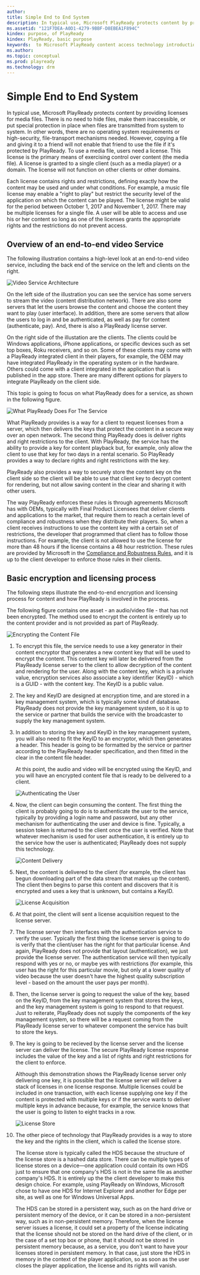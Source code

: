 ```yaml
---
author:
title: Simple End to End System
description: In typical use, Microsoft PlayReady protects content by providing licenses for media files.
ms.assetid: "121F7DEA-A0D1-4279-9BBF-D8EBEA1F894C"
kindex: purpose, of PlayReady
kindex: PlayReady, basic purpose
keywords:  to Microsoft PlayReady content access technology introduction,  introduction to Microsoft PlayReady content access technology
ms.author:
ms.topic: conceptual
ms.prod: playready
ms.technology: drm
---
```


# Simple End to End System

In typical use, Microsoft PlayReady protects content by providing licenses for media files. There is no need to hide files, make them inaccessible, or put special protection in place when files are transmitted from system to system. In other words, there are no operating system requirements or high-security, file-transport mechanisms needed. However, copying a file and giving it to a friend will not enable that friend to use the file if it's protected by PlayReady. To use a media file, users need a license. This license is the primary means of exercising control over content (the media file). A license is granted to a single client (such as a media player) or a domain. The license will not function on other clients or other domains.

Each license contains rights and restrictions, defining exactly how the content may be used and under what conditions. For example, a music file license may enable a "right to play" but restrict the security level of the application on which the content can be played. The license might be valid for the period between October 1, 2017 and November 1, 2017. There may be multiple licenses for a single file. A user will be able to access and use his or her content so long as one of the licenses grants the appropriate rights and the restrictions do not prevent access.

## Overview of an end-to-end video Service

The following illustration contains a high-level look at an end-to-end video service, including the back end of the service on the left and clients on the right.

![Video Service Architecture](../images/video_service_architecture.png)

On the left side of the illustration you can see the service has some servers to stream the video (content distribution network). There are also some servers that let the users browse the content and choose the content they want to play (user interface). In addition, there are some servers that allow the users to log in and be authenticated, as well as pay for content (authenticate, pay). And, there is also a PlayReady license server.

On the right side of the illustation are the clients. The clients could be Windows applications, iPhone applications, or specific devices such as set top boxes, Roku receivers, and so on. Some of these clients may come with a PlayReady integrated client in their players, for example, the OEM may have integrated PlayReady in the operating system or in the hardware. Others could come with a client integrated in the application that is published in the app store. There are many different options for players to integrate PlayReady on the client side.

This topic is going to focus on what PlayReady does for a service, as shown in the following figure.

![What PlayReady Does For The Service](../images/playready_services.png)

What PlayReady provides is a way for a client to request licenses from a server, which then delivers the keys that protect the content in a secure way over an open network. The second thing PlayReady does is deliver rights and right restrictions to the client. With PlayReady, the service has the ability to provide a key for content playback but, for example, only allow the client to use that key for two days in a rental scenario. So PlayReady provides a way to declare rights and right restrictions with the key.

PlayReady also provides a way to securely store the content key on the client side so the client will be able to use that client key to decrypt content for rendering, but not allow saving content in the clear and sharing it with other users.

The way PlayReady enforces these rules is through agreements Microsoft has with OEMs, typically with Final Product Licensees that deliver clients and applications to the market, that require them to reach a certain level of compliance and robustness when they distribute their players. So, when a client receives instructions to use the content key with a certain set of restrictions, the developer that programmed that client has to follow those instructions. For example, the client is not allowed to use the license for more than 48 hours if the license contains a 48 hour restriction. These rules are provided by Microsoft in the [Compliance and Robustness Rules](https://www.microsoft.com/playready/licensing/compliance/), and it is up to the client developer to enforce those rules in their clients.

<a id="basicprocess"></a>
## Basic encryption and licensing process

The following steps illustrate the end-to-end encryption and licensing process for content and how PlayReady is involved in the process.

The following figure contains one asset - an audio/video file - that has not been encrypted. The method used to encrypt the content is entirely up to the content provider and is not provided as part of PlayReady.

   ![Encrypting the Content File](../images/encrypting_the_content_file.png)

   1. To encrypt this file, the service needs to use a key generator in their content encryptor that generates a new content key that will be used to encrypt the content. This content key will later be delivered from the PlayReady license server to the client to allow decryption of the content and rendering for the user. Along with the content key, which is a private value, encryption services also associate a key identifier (KeyID) - which is a GUID - with the content key. The KeyID is a public value.

   2. The key and KeyID are designed at encryption time, and are stored in a key management system, which is typically some kind of database. PlayReady does not provide the key management system, so it is up to the service or partner that builds the service with the broadcaster to supply the key management system.

   3. In addition to storing the key and KeyID in the key management system, you will also need to fit the KeyID to an encryptor, which then generates a header. This header is going to be formatted by the service or partner according to the PlayReady header specification, and then fitted in the clear in the content file header.

      At this point, the audio and video will be encrypted using the KeyID, and you will have an encrypted content file that is ready to be delivered to a client.

      ![Authenticating the User](../images/authenticating_the_user.png)

   4. Now, the client can begin consuming the content. The first thing the client is probably going to do is to authenticate the user to the service, typically by providing a login name and password, but any other mechanism for authenticating the user and device is fine. Typically, a session token is returned to the client once the user is verified. Note that whatever mechanism is used for user authentication, it is entirely up to the service how the user is authenticated; PlayReady does not supply this technology.

      ![Content Delivery](../images/content_delivery.png)

   5. Next, the content is delivered to the client (for example, the client has begun downloading part of the data stream that makes up the content). The client then begins to parse this content and discovers that it is encrypted and uses a key that is unknown, but contains a KeyID.

      ![License Acquisition](../images/license_acquisition.png)

   6. At that point, the client will sent a license acquisition request to the license server.

   7. The license server then interfaces with the authentication service to verify the user. Typically the first thing the license server is going to do is verify that the client/user has the right for that particular license. And again, PlayReady does not provide that layout (authentication), we just provide the license server. The authentication service will then typically respond with yes or no, or maybe yes with restrictions (for example, this user has the right for this particular movie, but only at a lower quality of video because the user doesn't have the highest quality subscription level - based on the amount the user pays per month).

   8. Then, the license server is going to request the value of the key, based on the KeyID, from the key management system that stores the keys, and the key management system is going to respond to that request. Just to reiterate, PlayReady does not supply the components of the key management system, so there will be a request coming from the PlayReady license server to whatever component the service has built to store the keys.

   9. The key is going to be recieved by the license server and the license server can deliver the license. The secure PlayReady license response includes the value of the key and a list of rights and right restrictions for the client to enforce.

      Although this demonstration shows the PlayReady license server only delivering one key, it is possible that the license server will deliver a stack of licenses in one license response. Multiple licenses could be included in one transaction, with each license supplying one key if the content is protected with multiple keys or if the service wants to deliver multiple keys in advance because, for example, the service knows that the user is going to listen to eight tracks in a row.

      ![License Store](../images/license_store.png)

   10. The other piece of technology that PlayReady provides is a way to store the key and the rights in the client, which is called the license store.

       The license store is typically called the HDS because the structure of the license store is a hashed data store. There can be multiple types of license stores on a device&mdash;one application could contain its own HDS just to ensure that one company's HDS is not in the same file as another company's HDS. It is entirely up the the client developer to make this design choice. For example, using PlayReady on Windows, Microsoft chose to have one HDS for Internet Explorer and another for Edge per site, as well as one for Windows Universal Apps.

       The HDS can be stored in a persistent way, such as on the hard drive or persistent memory of the device, or it can be stored in a non-persistent way, such as in non-persistent memory. Therefore, when the license server issues a license, it could set a property of the license indicating that the license should not be stored on the hard drive of the client, or in the case of a set top box or phone, that it should not be stored in persistent memory because, as a service, you don't want to have your licenses stored in persistent memory. In that case, just store the HDS in memory in the context of the player application, so as soon as the user closes the player application, the license and its rights will vanish.

